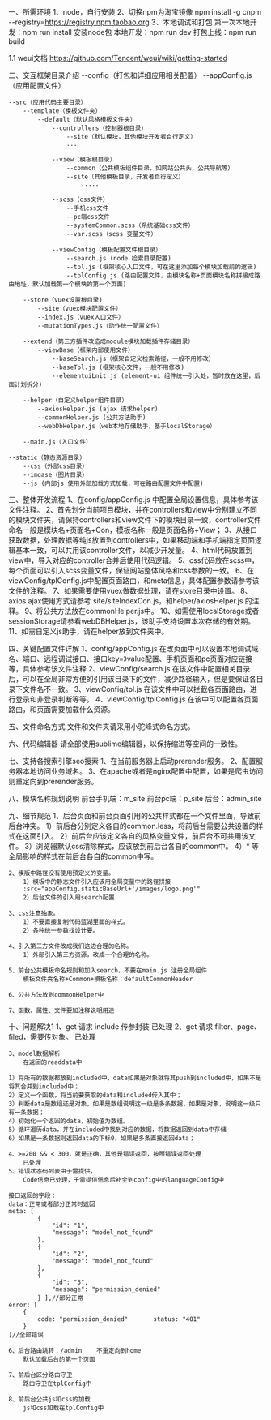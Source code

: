 一、所需环境
	1、node，自行安装
	2、切换npm为淘宝镜像 npm install -g cnpm --registry=https://registry.npm.taobao.org
	3、本地调试和打包
		第一次本地开发：npm run install 安装node包
		本地开发：npm run dev
		打包上线：npm run build

1.1 weui文档
	https://github.com/Tencent/weui/wiki/getting-started

二、交互框架目录介绍
	--config（打包和详细应用相关配置）
		--appConfig.js（应用配置文件）

	--src（应用代码主要目录）
		--template（模板文件夹）
			--default（默认风格模板文件夹）
				--controllers（控制器根目录）
					--site（默认模块，其他模块开发者自行定义）
					...

				--view（模板根目录）
					--common（公共模板组件目录，如网站公共头，公共导航等）
					--site（其他模板目录，开发者自行定义）
						.....

				--scss（css文件）
					--手机css文件
					--pc端css文件
					--systemCommon.scss（系统基础css文件）
					--var.scss（scss 变量文件）

				--viewConfig（模板配置文件根目录）
					--search.js (node 检索目录配置)
					--tpl.js (框架核心入口文件，可在这里添加每个模块加载前的逻辑)
					--tplConfig.js (路由配置文件，由模块名称+页面模块名称拼接成路由地址，默认加载第一个模块的第一个页面)			
		
		--store（vuex设置根目录)
			--site（vuex模块配置文件）
			--index.js（vuex入口文件）
			--mutationTypes.js（动作统一配置文件）

		--extend（第三方插件改造成module模块加载插件存储目录）
			--viewBase（框架内部使用文件）
				--baseSearch.js（框架自定义检索路径，一般不用修改）
				--baseTpl.js (框架核心文件，一般不用修改)
				--elementuiLnit.js (element-ui 组件统一引入处，暂时放在这里，后面计划拆分)
			
		--helper（自定义helper组件目录）
		    --axiosHelper.js (ajax 请求helper)
		    --commonHelper.js (公共方法助手)
			--webDbHelper.js（web本地存储助手，基于localStorage）

		--main.js（入口文件）

	--static（静态资源目录）
		--css（外部css目录）
		--imgase（图片目录）
		--js (内部js 使用外部加载方式加载，可在路由配置文件中配置)

三、整体开发流程
	1、在config/appConfig.js 中配置全局设置信息，具体参考该文件注释。
	2、首先划分当前项目模块，并在controllers和view中分别建立不同的模块文件夹，请保持controllers和view文件下的模块目录一致，controller文件命名一般是模块名+页面名+Con，模板名称一般是页面名称+View；
	3、从接口获取数据，处理数据等纯js放置到controllers中，如果移动端和手机端指定页面逻辑基本一致，可以共用该controller文件，以减少开发量。
	4、html代码放置到view中，导入对应的controller合并后使用代码逻辑。
	5、css代码放在scss中，每个页面可以引入scss变量文件，保证网站整体风格和css参数的一致。
	6、在viewConfig/tplConfig.js中配置页面路由，和meta信息，具体配置参数请参考该文件的注释。
	7、如果需要使用vuex做数据处理，请在store目录中设置。
	8、axios ajax使用方式请参考 site/siteIndexCon.js，和helper/axiosHelper.js 的注释。
	9、将公共方法放在commonHelper.js中。
	10、如需使用localStorage或者sessionStorage请参看webDBHelper.js，该助手支持设置本次存储的有效期。
	11、如需自定义js助手，请在helper放到文件夹中。
	

四、关键配置文件详解
	1、config/appConfig.js 在改页面中可以设置本地调试域名、端口、远程调试接口、接口key=》value配置、手机页面和pc页面对应链接等，具体参考该文件注释
	2、viewConfig/search.js 在该文件中配置相关目录后，可以在全局非常方便的引用该目录下的文件，减少路径输入，但是要保证各目录下文件名不一致。
	3、viewConfig/tpl.js 在该文件中可以拦截各页面路由，进行登录和非登录判断等等。
	4、viewConfig/tplConfig.js 在该中可以配置各页面路由，和页面需要加载什么资源。

五、文件命名方式
	文件和文件夹请采用小驼峰式命名方式。

六、代码编辑器
	请全部使用sublime编辑器，以保持缩进等空间的一致性。

七、支持各搜索引擎seo搜索
	1、在当前服务器上启动prerender服务。
	2、配置服务器本地访问业务域名。
	3、在apache或者是nginx配置中配置，如果是爬虫访问则重定向到prerender服务。


八、模块名称规划说明
	前台手机端：m_site
	前台pc端：p_site
	后台：admin_site

九、细节规范
	1、后台页面和前台页面引用的公共样式都在一个文件里面，导致前后台冲突。
	1）前后台分别定义各自的common.less，将前后台需要公共设置的样式在这面引入。
	2）前后台应该定义各自的风格变量文件，前后台不可共用该文件。
	3）浏览器默认css清除样式，应该放到前后台各自的common中。
	4）* 等全局影响的样式在前后台各自的common中写。

	2、模版中路径没有使用预定义的变量。
		1）模板中的静态文件引入应该用全局变量中的路径拼接
		:src="appConfig.staticBaseUrl+'/images/logo.png'"
		2）后台文件的引入用search配置

	3、css注意抽象。
		1）不要直接复制代码蓝湖里面的样式。
		2）各种统一参数找设计要。

	4、引入第三方文件改成我们这边合理的名称。
		1）外部引入第三方资源，改成一个合理的名称。

	5、前台公共模板命名规则和加入search，不要在main.js 注册全局组件
		模板文件夹名称+Common+模板名称：defaultCommonHeader

	6、公共方法放到commonHelper中

	7、函数、属性、文件要加注释说明用途

十、问题解决1
	1、get 请求 include 传参封装
		已处理
	2、get 请求 filter、page、filed，需要传对象。
		已处理

	3、model数据解析
		在返回的readdata中

	1）将所有的数据都放到included中，data如果是对象就将其push到included中，如果不是将其合并到included中；
	2）定义一个函数，将当前要获取的data和included传入其中；
	3）判断data是数组还是对象，如果是数组说明这一级是多条数据，如果是对象，说明这一级只有一条数据；
	4）初始化一个返回的data，初始值为数组。
	5）循环遍历data，并在included中找到对应的数据，将数据返回到data中存储
	6）如果是一条数据则返回data的下标0，如果是多条直接返回data；

	4、>=200 && < 300，就是正确，其他是错误返回，按照错误返回处理
		已处理
	5、错误状态码列表由于雷提供，
		Code信息已处理，于雷提供信息后补全到config中的languageConfig中

	接口返回的字段：
	data：正常或者部分正常时返回
	meta: [
	        {
	            "id": "1",
	            "message": "model_not_found"
	        },
	        {
	            "id": "2",
	            "message": "model_not_found"
	        },
	        {
	            "id": "3",
	            "message": "permission_denied"
	        } ],//部分正常
	error: [
		{
			code: "permission_denied" 		status: "401"
		}
	]//全部错误

	6、后台路由跳转：/admin    不重定向到home
		默认加载后台的第一个页面
		
	7、前后台区分路由守卫
		路由守卫在tplConfig中
		
	8、前后台公共js和css的加载
		js和css加载在tplConfig中











